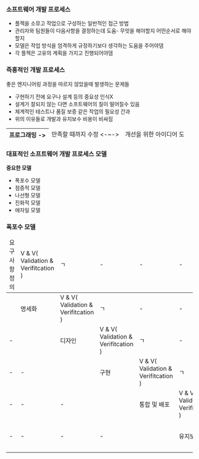 <h3>소프트웨어 개발 프로세스</h3>
<ul>
	<li>플젝을 소뮤고 작업으로 구성하는 일반적인 접근 방법</li>
	<li>관리자와 팀원들이 다음사항을 결정하는데 도움- 무엇을 해야할지 어떤순서로 해야할지</li>
	<li>모델은 작업 방식을 엄격하게 규정하기보다 생각하는 도움을 주어야댐</li>
	<li>각 플젝은 고유의 계획을 가지고 진행되어야댐</li>
</ul>

<h3>즉흥적인 개발 프로세스</h3>
<p>좋은 엔지니어링 과정을 따르지 않았을때 발생하는 문제들</p>
<ul>
	<li>구현하기 전에 요구나 설계 등의 중요성 인식X</li>
	<li>설계가 잘되지 않는 다면 소프트웨어의 질이 떨어질수 있음</li>
	<li>체계적인 테스트나 품질 보증 같은 작업의 필요성 간과</li>
	<li>위의 이유들로 개발과 유지보수 비용이 비싸짐</li>
</ul>
<table>
	<thead>
		<tr>
			<th>프로그래밍 -></th>
			<td> 만족할 때까지 수정 <-~-></td>
			<td>개선을 위한 아이디어 도</td>
		</tr>
	</thead>
</table>


<h3>대표적인 소프트웨어 개발 프로세스 모델</h3>
<p><strong>중요한 모델</strong></p>
<ul>
	<li>폭포수 모델</li>
	<li>점증적 모델</li>
	<li>나선형 모델</li>
	<li>진화적 모델</li>
	<li>애자일 모델</li>
</ul>


<h3>폭포수 모델</h3>

<table>
	<thead>
		<tr>
			<td>요구사항 정의</td>
			<td>V & V( Validation & Verifitcation ) </td>
			<td>ㄱ</td>
			<td>-</td>
			<td>-</td>
			<td>-</td>
			<td>-</td>
		</tr>
	</thead>
	<tbody>
		<tr>
			<td></td>
			<td>명세화</td>
			<td>V & V( Validation & Verifitcation ) </td>
			<td>ㄱ</td>
			<td>-</td>
			<td>-</td>
			<td>-</td>
		</tr>
		<tr>
			<td>-</td>
			<td></td>
			<td>디자인</td>
			<td>V & V( Validation & Verifitcation ) </td>
			<td>ㄱ</td>
			<td>-</td>
			<td>-</td>
		</tr>
		<tr>
			<td>-</td>
			<td>-</td>
			<td></td>
			<td>구현</td>
			<td>V & V( Validation & Verifitcation ) </td>
			<td>ㄱ</td>
			<td>-</td>
		</tr>
		<tr>
			<td>-</td>
			<td>-</td>
			<td>-</td>
			<td></td>
			<td>통합 및 배포</td>
			<td>V & V( Validation & Verifitcation ) </td>
			<td>ㄱ</td>
		</tr>
		<tr>
			<td>-</td>
			<td>-</td>
			<td>-</td>
			<td>-</td>
			<td></td>
			<td>유지보</td>
			<td>V & V( Validation & Verifitcation ) </td>
		</tr>
	</tbody>
</table>

